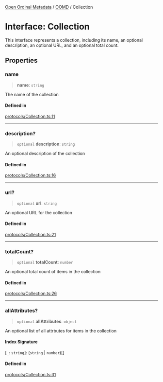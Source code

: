 [Open Ordinal Metadata](../../README.md) / [OOMD](../README.md) / Collection

# Interface: Collection

This interface represents a collection, including its name, an optional description,
an optional URL, and an optional total count.

## Properties

### name

> **name**: `string`

The name of the collection

#### Defined in

[protocols/Collection.ts:11](https://github.com/open-ordinal/open-ordinal-metadata/blob/3d1c7e7991626e590ad48c7df8a3780adeeff6fe/src/protocols/Collection.ts#L11)

***

### description?

> `optional` **description**: `string`

An optional description of the collection

#### Defined in

[protocols/Collection.ts:16](https://github.com/open-ordinal/open-ordinal-metadata/blob/3d1c7e7991626e590ad48c7df8a3780adeeff6fe/src/protocols/Collection.ts#L16)

***

### url?

> `optional` **url**: `string`

An optional URL for the collection

#### Defined in

[protocols/Collection.ts:21](https://github.com/open-ordinal/open-ordinal-metadata/blob/3d1c7e7991626e590ad48c7df8a3780adeeff6fe/src/protocols/Collection.ts#L21)

***

### totalCount?

> `optional` **totalCount**: `number`

An optional total count of items in the collection

#### Defined in

[protocols/Collection.ts:26](https://github.com/open-ordinal/open-ordinal-metadata/blob/3d1c7e7991626e590ad48c7df8a3780adeeff6fe/src/protocols/Collection.ts#L26)

***

### allAttributes?

> `optional` **allAttributes**: `object`

An optional list of all attrbutes for items in the collection

#### Index Signature

 \[`_`: `string`\]: (`string` \| `number`)[]

#### Defined in

[protocols/Collection.ts:31](https://github.com/open-ordinal/open-ordinal-metadata/blob/3d1c7e7991626e590ad48c7df8a3780adeeff6fe/src/protocols/Collection.ts#L31)

